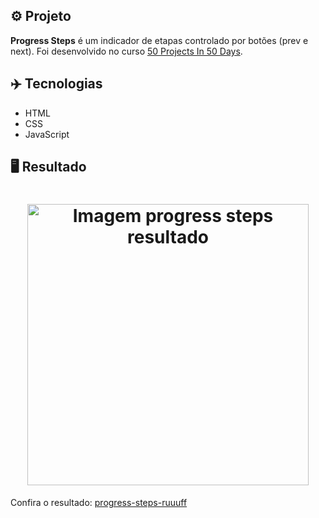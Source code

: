 ## ⚙️ Projeto
**Progress Steps** é um indicador de etapas controlado por botões (prev e next). Foi desenvolvido no curso <a href="https://www.udemy.com/share/103Pv2AEcYdFxQQXUH">50 Projects In 50 Days</a>.

## ✈️ Tecnologias
- HTML
- CSS
- JavaScript

## 🖥️ Resultado
<h1 align="center">
  <img alt="Imagem progress steps resultado" src="https://i.imgur.com/tjSpc2f.png" width="450px"> 
</h1>
Confira o resultado: <a href="https://progress-steps-ruuuff.netlify.app">progress-steps-ruuuff</a>